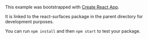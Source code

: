 This example was bootstrapped with [Create React App](https://github.com/facebook/create-react-app).

It is linked to the react-surfaces package in the parent directory for development purposes.

You can run `npm install` and then `npm start` to test your package.
